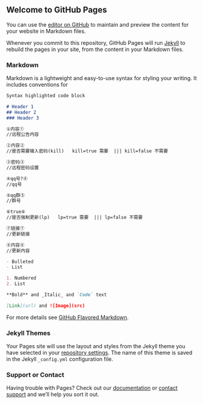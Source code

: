 ## Welcome to GitHub Pages

You can use the [editor on GitHub](https://github.com/555nb/ki56/edit/gh-pages/index.md) to maintain and preview the content for your website in Markdown files.

Whenever you commit to this repository, GitHub Pages will run [Jekyll](https://jekyllrb.com/) to rebuild the pages in your site, from the content in your Markdown files.

### Markdown

Markdown is a lightweight and easy-to-use syntax for styling your writing. It includes conventions for

```markdown
Syntax highlighted code block

# Header 1
## Header 2
### Header 3

①内容①
//远程公告内容

②内容②
//是否需要输入密码(kill)   kill=true 需要  ||| kill=false 不需要

③密码③
//远程密码设置

④qq号?④
//qq号

⑤qq群⑤
//群号

⑥true⑥
//是否强制更新(lp)   lp=true 需要  ||| lp=false 不需要

⑦链接⑦
//更新链接

⑧内容⑧
//更新内容

- Bulleted
- List

1. Numbered
2. List

**Bold** and _Italic_ and `Code` text

[Link](url) and ![Image](src)
```

For more details see [GitHub Flavored Markdown](https://guides.github.com/features/mastering-markdown/).

### Jekyll Themes

Your Pages site will use the layout and styles from the Jekyll theme you have selected in your [repository settings](https://github.com/555nb/ki56/settings/pages). The name of this theme is saved in the Jekyll `_config.yml` configuration file.

### Support or Contact

Having trouble with Pages? Check out our [documentation](https://docs.github.com/categories/github-pages-basics/) or [contact support](https://support.github.com/contact) and we’ll help you sort it out.
